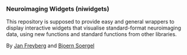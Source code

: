 ### Neuroimaging Widgets (niwidgets)

This repository is supposed to provide easy and general wrappers to display interactive widgets that visualise standard-format neuroimaging data, using new functions and standard functions from other libraries.

By [Jan Freyberg](www.twitter.com/janfreyberg) and [Bjoern Soergel](http://www.ast.cam.ac.uk/people/bjoern.soergel)
